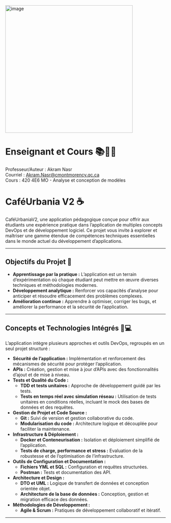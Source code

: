 
<img src="https://github.com/user-attachments/assets/6a3e60f2-4691-4db5-b6bc-eb20c6f01872" alt="image" width="400">


# Enseignant et Cours 📚👨‍🏫

Professeur/Auteur : Akram Nasr  
Courriel : Akram.Nasr@cmontmorency.qc.ca  
Cours : 420 4E6 MO - Analyse et conception de modèles

# CaféUrbania V2 ☕

CaféUrbaniaV2, une application pédagogique conçue pour offrir aux étudiants une expérience pratique dans l’application de multiples concepts DevOps et de développement logiciel. Ce projet vous invite à explorer et maîtriser une gamme étendue de compétences techniques essentielles dans le monde actuel du développement d’applications.

---

## Objectifs du Projet 🎯

- **Apprentissage par la pratique :** L’application est un terrain d’expérimentation où chaque étudiant peut mettre en œuvre diverses techniques et méthodologies modernes.
- **Développement analytique :** Renforcer vos capacités d’analyse pour anticiper et résoudre efficacement des problèmes complexes.
- **Amélioration continue :** Apprendre à optimiser, corriger les bugs, et améliorer la performance et la sécurité de l’application.

---

## Concepts et Technologies Intégrés 🔧💻

L’application intègre plusieurs approches et outils DevOps, regroupés en un seul projet structuré :

- **Sécurité de l’application :** Implémentation et renforcement des mécanismes de sécurité pour protéger l’application.
- **APIs :** Création, gestion et mise à jour d’APIs avec des fonctionnalités d’ajout et de mise à niveau.
- **Tests et Qualité du Code :**
  - **TDD et tests unitaires :** Approche de développement guidé par les tests.
  - **Tests en temps réel avec simulation réseau :** Utilisation de tests unitaires en conditions réelles, incluant le mock des bases de données et des requêtes.
- **Gestion de Projet et Code Source :**
  - **Git :** Suivi de version et gestion collaborative du code.
  - **Modularisation du code :** Architecture logique et découplée pour faciliter la maintenance.
- **Infrastructure & Déploiement :**
  - **Docker et Conteneurisation :** Isolation et déploiement simplifié de l’application.
  - **Tests de charge, performance et stress :** Evaluation de la robustesse et de l’optimisation de l’infrastructure.
- **Outils de Configuration et Documentation :**
  - **Fichiers YML et SQL :** Configuration et requêtes structurées.
  - **Postman :** Tests et documentation des API.
- **Architecture et Design :**
  - **DTO et UML :** Logique de transfert de données et conception orientée objet.
  - **Architecture de la base de données :** Conception, gestion et migration efficace des données.
- **Méthodologies de Développement :**
  - **Agile & Scrum :** Pratiques de développement collaboratif et itératif.

---

